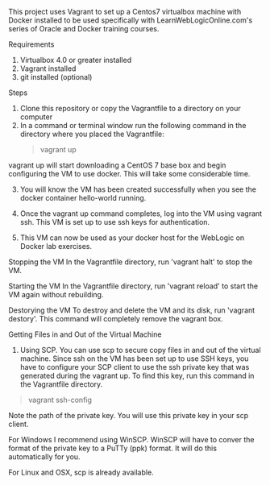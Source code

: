 This project uses Vagrant to set up a Centos7 virtualbox machine with Docker installed to be used specifically with LearnWebLogicOnline.com's series of Oracle and Docker training courses.

Requirements
1. Virtualbox 4.0 or greater installed
2. Vagrant installed
3. git installed (optional)

Steps

1. Clone this repository or copy the Vagrantfile to a directory on your computer
2. In a command or terminal window run the following command in the directory where you placed the Vagrantfile:
    > vagrant up
    
vagrant up will start downloading a CentOS 7 base box and begin configuring the VM to use docker. This will take some considerable time. 

3. You will know the VM has been created successfully when you see the docker container hello-world running. 

4. Once the vagrant up command completes, log into the VM using vagrant ssh. This VM is set up to use ssh keys for authentication.

5. This VM can now be used as your docker host for the WebLogic on Docker lab exercises.

Stopping the VM
In the Vagrantfile directory, run 'vagrant halt' to stop the VM.

Starting the VM
In the Vagrantfile directory, run 'vagrant reload' to start the VM again without rebuilding.

Destorying the VM
To destroy and delete the VM and its disk, run 'vagrant destory'. This command will completely remove the vagrant box.

Getting Files in and Out of the Virtual Machine
1. Using SCP.  You can use scp to secure copy files in and out of the virtual machine. Since ssh on the VM has been set up to use SSH keys, you have to configure your SCP client to use the ssh private key that was generated during the vagrant up. 
To find this key, run this command in the Vagrantfile directory. 

> vagrant ssh-config

Note the path of the private key.  You will use this private key in your scp client.  

For Windows I recommend using WinSCP. WinSCP will have to conver the format of the private key to a PuTTy (ppk) format. It will do this automatically for you.

For Linux and OSX, scp is already available.

